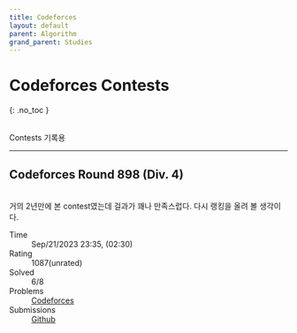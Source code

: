 ```yaml
---
title: Codeforces
layout: default
parent: Algorithm
grand_parent: Studies
---
```


# Codeforces Contests
{: .no_toc }

<br/>
Contests 기록용

---

## Codeforces Round 898 (Div. 4)

<br/>
거의 2년만에 본 contest였는데 걸과가 꽤나 만족스럽다. 다시 랭킹을 올려 볼 생각이다.

<dl>
  <dt>Time</dt>
  <dd>Sep/21/2023 23:35, (02:30)</dd>
  <dt>Rating</dt>
  <dd>1087(unrated)</dd>
  <dt>Solved</dt>
  <dd>6/8</dd>
  <dt>Problems</dt>
  <dd><a href="https://codeforces.com/contest/1873">Codeforces</a></dd>
  <dt>Submissions</dt>
  <dd><a href="https://github.com/Caphile/algorithm/tree/main/Codeforces/Round%20898%20(Div.%204)">Github</a></dd>
</dl>

